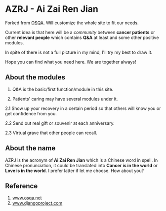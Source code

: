 AZRJ - Ai Zai Ren Jian
======================

Forked from [OSQA][1]. Will customize the whole site to fit our needs.

Current idea is that here will be a *community* between **cancer patients** or
other **relevant people** which contains **Q&A** at least and some other
positive modules.

In spite of there is not a full picture in my mind, I'll try my best to draw it.

Hope you can find what you need here. We are together always!

## About the modules

1. Q&A is the basic/first function/module in this site.

2. Patients' caring may have several modules under it.

 2.1 Show up your recovery in a certain period so that others will know you or
get confidence from you.

 2.2 Send out real gift or souvenir at each anniversary.

 2.3 Virtual grave that other people can recall.

## About the name

AZRJ is the acronym of **Ai Zai Ren Jian** which is a Chinese word in spell.
In Chinese pronunciation, it could be translated into
**Cancer is in the world** or **Love is in the world**.
I prefer latter if let me choose. How about you?

## Reference
1. www.osqa.net
2. www.djangoproject.com

[1]: https://github.com/OSQA/osqa "OSQA"
